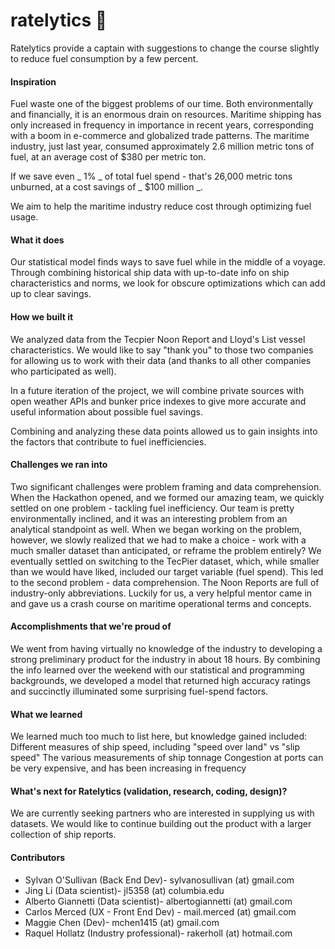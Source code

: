 # ratelytics :ocean:
Ratelytics provide a captain with suggestions to change the course slightly to reduce fuel consumption by a few percent.

#### Inspiration
Fuel waste one of the biggest problems of our time. Both environmentally and financially, it is an enormous drain on resources. Maritime shipping has only increased in frequency in importance in recent years, corresponding with a boom in e-commerce and globalized trade patterns. The maritime industry, just last year, consumed approximately 2.6 million metric tons of fuel, at an average cost of $380 per metric ton.

If we save even _ 1% _ of total fuel spend - that's 26,000 metric tons unburned, at a cost savings of _ $100 million _.

We aim to help the maritime industry reduce cost through optimizing fuel usage.

#### What it does
Our statistical model finds ways to save fuel while in the middle of a voyage. Through combining historical ship data with up-to-date info on ship characteristics and norms, we look for obscure optimizations which can add up to clear savings.

#### How we built it
We analyzed data from the Tecpier Noon Report and Lloyd's List vessel characteristics. We would like to say "thank you" to those two companies for allowing us to work with their data (and thanks to all other companies who participated as well).

In a future iteration of the project, we will combine private sources with open weather APIs and bunker price indexes to give more accurate and useful information about possible fuel savings.

Combining and analyzing these data points allowed us to gain insights into the factors that contribute to fuel inefficiencies.

#### Challenges we ran into
Two significant challenges were problem framing and data comprehension. When the Hackathon opened, and we formed our amazing team, we quickly settled on one problem - tackling fuel inefficiency. Our team is pretty environmentally inclined, and it was an interesting problem from an analytical standpoint as well. When we began working on the problem, however, we slowly realized that we had to make a choice - work with a much smaller dataset than anticipated, or reframe the problem entirely? We eventually settled on switching to the TecPier dataset, which, while smaller than we would have liked, included our target variable (fuel spend). This led to the second problem - data comprehension. The Noon Reports are full of industry-only abbreviations. Luckily for us, a very helpful mentor came in and gave us a crash course on maritime operational terms and concepts.

#### Accomplishments that we're proud of
We went from having virtually no knowledge of the industry to developing a strong preliminary product for the industry in about 18 hours. By combining the info learned over the weekend with our statistical and programming backgrounds, we developed a model that returned high accuracy ratings and succinctly illuminated some surprising fuel-spend factors.

#### What we learned
We learned much too much to list here, but knowledge gained included: Different measures of ship speed, including "speed over land" vs "slip speed" The various measurements of ship tonnage Congestion at ports can be very expensive, and has been increasing in frequency

#### What's next for Ratelytics (validation, research, coding, design)?
We are currently seeking partners who are interested in supplying us with datasets. We would like to continue building out the product with a larger collection of ship reports.

#### Contributors
* Sylvan O'Sullivan (Back End Dev)-  sylvanosullivan (at) gmail.com
* Jing Li (Data scientist)- jl5358 (at) columbia.edu
* Alberto Giannetti (Data scientist)- albertogiannetti (at) gmail.com
* Carlos Merced (UX - Front End Dev) - mail.merced (at) gmail.com
* Maggie Chen (Dev)- mchen1415 (at) gmail.com
* Raquel Hollatz (Industry professional)- rakerholl (at) hotmail.com
